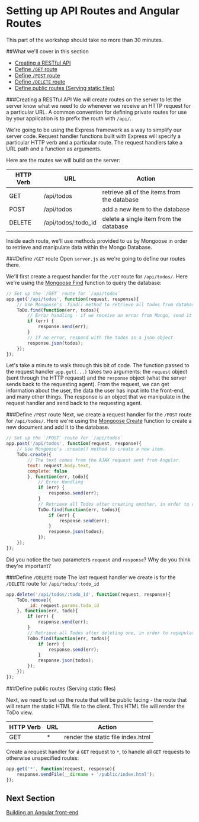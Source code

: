 # Setting up API Routes and Angular Routes
This part of the workshop should take no more than 30 minutes.

##What we'll cover in this section
+   [Creating a RESTful API](#creating-a-restful-api) 
+   [Define `/GET` route](#define-get-route)
+   [Define `/POST` route](#define-post-route)
+   [Define `/DELETE` route](#define-delete-route)
+   [Define public routes (Serving static files)](#define-public-routes-serving-static-files)

###Creating a RESTful API
We will create routes on the server to let the server know what we need to do whenever we receive an HTTP request for a particular URL. A common convention for defining private routes for use by your application is to prefix the routh with `/api/`.

We're going to be using the Express framework as a way to simplify our server code. Request handler functions built with Express will specify a particular HTTP verb and a particular route. The request handlers take a URL path and a function as arguments. 

Here are the routes we will build on the server:

|HTTP Verb| URL | Action  |
|---|---|---|
| GET  | /api/todos   | retrieve all of the items from the database  |
| POST |  /api/todos |  add a new item to the database |
| DELETE | /api/todos/:todo_id   |  delete a single item from the database |

Inside each route, we'll use methods provided to us by Mongoose in order to retrieve and manipulate data within the Mongo Database.

###Define `/GET` route
Open `server.js` as we're going to define our routes there.

We'll first create a request handler for the `/GET` route for `/api/todos/`. Here we're using the [Mongoose Find](http://mongoosejs.com/docs/queries.html) function to query the database:

```javascript
// Set up the `/GET` route for `/api/todos`
app.get('/api/todos', function(request, response){
	// Use Mongoose's .find() method to retrieve all todos from database
   	ToDo.find(function(err, todos){
      	// Error handling - if we receive an error from Mongo, send it back as a response. Nothing after res.send(err) will execute
       	if (err) {
         	response.send(err);
        }
       	// If no error, respond with the todos as a json object
        response.json(todos);
   	});
});
```

Let's take a minute to walk through this bit of code. The function passed to the request handler `app.get(...)` takes two arguments: the `request` object (sent through the HTTP request) and the `response` object (what the server sends back to the requesting agent). From the request, we can get information about the user, the data the user has input into the front-end, and many other things. The response is an object that we manipulate in the request handler and send back to the requesting agent.

###Define `/POST` route
Next, we create a request handler for the `/POST` route for `/api/todos/`. Here we're using the [Mongoose Create](http://mongoosejs.com/docs/models.html) function to create a new document and add it to the database.

```javascript
// Set up the `/POST` route for `/api/todos`
app.post('/api/todos', function(request, response){
  	// Use Mongoose's .create() method to create a new item. 
  	ToDo.create({
      	// The text comes from the AJAX request sent from Angular.
       	text: request.body.text,
        complete: false
   		}, function(err, todo){
        	// Error Handling
           	if (err) { 
             	response.send(err); 
        	}
         	// Retrieve all Todos after creating another, in order to repopulate the entire list on the page
            ToDo.find(function(err, todos){
               	if (err) {
                  	response.send(err);
                }
               	response.json(todos);
          	});
    });
});
 ```
 
Did you notice the two parameters `request` and `response`? Why do you think they're important?

###Define `/DELETE` route
The last request handler we create is for the `/DELETE` route for `/api/todos/:todo_id`

```javascript
app.delete('/api/todos/:todo_id', function(request, response){
	ToDo.remove({
   		_id: request.params.todo_id
    }, function(err, todo){
      	if (err) {
        	response.send(err);
      	}
      	// Retrieve all Todos after deleting one, in order to repopulate the entire list on the page
      	ToDo.find(function(err, todos){
        	if (err) {
          		response.send(err);
        	}
        	response.json(todos);
      	});
    });
});
```
###Define public routes (Serving static files)

Next, we need to set up the route that will be public facing - the route that will return the static HTML file to the client. This HTML file will render the ToDo view.

|HTTP Verb| URL | Action  |
|---|---|---|
| GET  | * | render the static file index.html  |

Create a request handler for a `GET` request to `*`, to handle all `GET` requests to otherwise unspecified routes: 

```javascript
app.get('*', function(request, response){
    response.sendFile(__dirname + '/public/index.html');
});
```

## Next Section

[Building an Angular front-end](./branch2.md)
